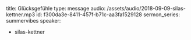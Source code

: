 title: Glücksgefühle
type: message
audio: /assets/audio/2018-09-09-silas-kettner.mp3
id: f300da3e-8411-457f-b71c-aa3fa1529128
sermon_series: summervibes
speaker:
  - silas-kettner
